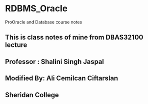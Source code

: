 # RDBMS_Oracle
ProOracle and Database course notes

## This is class notes of mine from DBAS32100 lecture
## Professor : Shalini Singh Jaspal
## Modified By: Ali Cemilcan Ciftarslan
## Sheridan College
